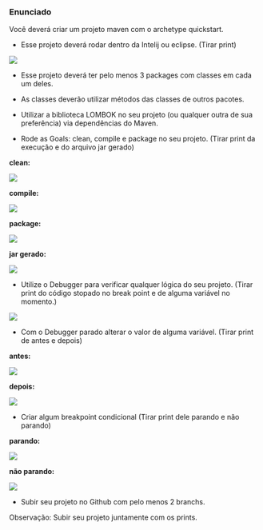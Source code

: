 ### Enunciado
Você deverá criar um projeto maven com o archetype quickstart.

- Esse projeto deverá rodar dentro da Intelij ou eclipse. (Tirar print)

![](https://i.imgur.com/gl6LjMU.png)

- Esse projeto deverá ter pelo menos 3 packages com classes em cada um deles.

- As classes deverão utilizar métodos das classes de outros pacotes.

- Utilizar a biblioteca LOMBOK no seu projeto (ou qualquer outra de sua preferência) via dependências do Maven.

- Rode as Goals: clean, compile e package no seu projeto. (Tirar print da execução e do arquivo jar gerado)

**clean:**

![](https://i.imgur.com/mwQzXD2.png)

**compile:**

![](https://i.imgur.com/ZQmXB55.png)

**package:**

![](https://i.imgur.com/uhhatyY.png)

**jar gerado:**

![](https://i.imgur.com/dEHjWQb.png)

- Utilize o Debugger para verificar qualquer lógica do seu projeto. (Tirar print do código stopado no break point e de alguma variável no momento.)

![](https://i.imgur.com/8FA6Hyt.png)

- Com o Debugger parado alterar o valor de alguma variável. (Tirar print de antes e depois)

**antes:**

![](https://i.imgur.com/8FA6Hyt.png)

**depois:**

![](https://i.imgur.com/rBW1kfi.png)

- Criar algum breakpoint condicional (Tirar print dele parando e não parando)

**parando:**

![](https://i.imgur.com/c8qfuPh.png)

**não parando:**

![](https://i.imgur.com/QAuxM5X.png)

- Subir seu projeto no Github com pelo menos 2 branchs.

Observação: Subir seu projeto juntamente com os prints.
